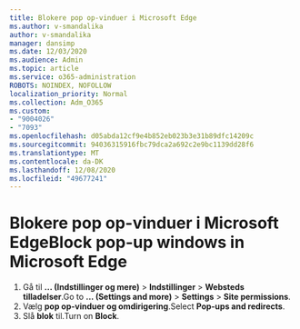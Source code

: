 ```yaml
---
title: Blokere pop op-vinduer i Microsoft Edge
ms.author: v-smandalika
author: v-smandalika
manager: dansimp
ms.date: 12/03/2020
ms.audience: Admin
ms.topic: article
ms.service: o365-administration
ROBOTS: NOINDEX, NOFOLLOW
localization_priority: Normal
ms.collection: Adm_O365
ms.custom:
- "9004026"
- "7093"
ms.openlocfilehash: d05abda12cf9e4b852eb023b3e31b89dfc14209c
ms.sourcegitcommit: 94036315916fbc79dca2a692c2e9bc1139dd28f6
ms.translationtype: MT
ms.contentlocale: da-DK
ms.lasthandoff: 12/08/2020
ms.locfileid: "49677241"
---
```

# <a name="block-pop-up-windows-in-microsoft-edge"></a><span data-ttu-id="af942-102">Blokere pop op-vinduer i Microsoft Edge</span><span class="sxs-lookup"><span data-stu-id="af942-102">Block pop-up windows in Microsoft Edge</span></span>

1. <span data-ttu-id="af942-103">Gå til **... (Indstillinger og mere)**  >  **Indstillinger**  >  **Websteds tilladelser**.</span><span class="sxs-lookup"><span data-stu-id="af942-103">Go to **... (Settings and more)** > **Settings** > **Site permissions**.</span></span>
2. <span data-ttu-id="af942-104">Vælg **pop op-vinduer og omdirigering**.</span><span class="sxs-lookup"><span data-stu-id="af942-104">Select **Pop-ups and redirects**.</span></span>
3. <span data-ttu-id="af942-105">Slå **blok** til.</span><span class="sxs-lookup"><span data-stu-id="af942-105">Turn on **Block**.</span></span>